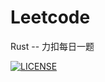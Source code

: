 # Leetcode

Rust -- 力扣每日一题


[![LICENSE](https://img.shields.io/badge/license-Anti%20996-blue.svg)](https://github.com/996icu/996.ICU/blob/master/LICENSE)
